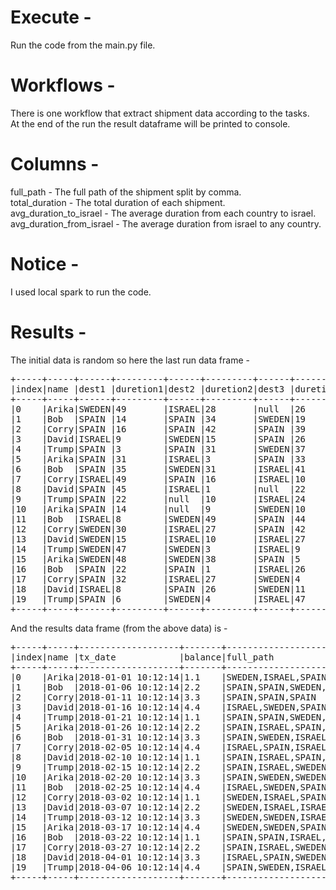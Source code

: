 
# Execute - 
Run the code from the main.py file.

# Workflows -
There is one workflow that extract shipment data according to the tasks. <br/>
At the end of the run the result dataframe will be printed to console.

# Columns -
full_path - The full path of the shipment split by comma. <br/> 
total_duration - The total duration of each shipment. <br/>
avg_duration_to_israel - The average duration from each country to israel. <br/>
avg_duration_from_israel - The average duration from israel to any country. <br/>

# Notice - 
I used local spark to run the code.

# Results - 
The initial data is random so here the last run data frame -
<pre>
+-----+-----+------+---------+------+---------+------+---------+------+---------+------+---------+-------------------+-------+
|index|name |dest1 |duretion1|dest2 |duretion2|dest3 |duretion3|dest4 |duretion4|dest5 |duretion5|tx_date            |balance|
+-----+-----+------+---------+------+---------+------+---------+------+---------+------+---------+-------------------+-------+
|0    |Arika|SWEDEN|49       |ISRAEL|28       |null  |26       |SPAIN |42       |SWEDEN|20       |2018-01-01 10:12:14|1.1    |
|1    |Bob  |SPAIN |14       |SPAIN |34       |SWEDEN|19       |ISRAEL|22       |SPAIN |1        |2018-01-06 10:12:14|2.2    |
|2    |Corry|SPAIN |16       |SPAIN |42       |SPAIN |39       |null  |29       |null  |29       |2018-01-11 10:12:14|3.3    |
|3    |David|ISRAEL|9        |SWEDEN|15       |SPAIN |26       |ISRAEL|24       |SWEDEN|1        |2018-01-16 10:12:14|4.4    |
|4    |Trump|SPAIN |3        |SPAIN |31       |SWEDEN|37       |null  |14       |ISRAEL|35       |2018-01-21 10:12:14|1.1    |
|5    |Arika|SPAIN |31       |ISRAEL|3        |SPAIN |33       |null  |13       |SWEDEN|35       |2018-01-26 10:12:14|2.2    |
|6    |Bob  |SPAIN |35       |SWEDEN|31       |ISRAEL|41       |ISRAEL|6        |null  |4        |2018-01-31 10:12:14|3.3    |
|7    |Corry|ISRAEL|49       |SPAIN |16       |ISRAEL|10       |null  |49       |SPAIN |32       |2018-02-05 10:12:14|4.4    |
|8    |David|SPAIN |45       |ISRAEL|1        |null  |22       |SPAIN |2        |ISRAEL|33       |2018-02-10 10:12:14|1.1    |
|9    |Trump|SPAIN |22       |null  |10       |ISRAEL|24       |SWEDEN|25       |SPAIN |27       |2018-02-15 10:12:14|2.2    |
|10   |Arika|SPAIN |14       |null  |9        |SWEDEN|10       |null  |49       |SWEDEN|21       |2018-02-20 10:12:14|3.3    |
|11   |Bob  |ISRAEL|8        |SWEDEN|49       |SPAIN |44       |SPAIN |41       |null  |10       |2018-02-25 10:12:14|4.4    |
|12   |Corry|SWEDEN|30       |ISRAEL|27       |SPAIN |42       |SWEDEN|26       |SPAIN |20       |2018-03-02 10:12:14|1.1    |
|13   |David|SWEDEN|15       |ISRAEL|10       |ISRAEL|27       |SPAIN |33       |ISRAEL|26       |2018-03-07 10:12:14|2.2    |
|14   |Trump|SWEDEN|47       |SWEDEN|3        |ISRAEL|9        |null  |3        |null  |1        |2018-03-12 10:12:14|3.3    |
|15   |Arika|SWEDEN|48       |SWEDEN|38       |SPAIN |5        |null  |50       |null  |43       |2018-03-17 10:12:14|4.4    |
|16   |Bob  |SPAIN |22       |SPAIN |1        |ISRAEL|26       |SWEDEN|43       |ISRAEL|41       |2018-03-22 10:12:14|1.1    |
|17   |Corry|SPAIN |32       |ISRAEL|27       |SWEDEN|4        |SWEDEN|13       |SPAIN |45       |2018-03-27 10:12:14|2.2    |
|18   |David|ISRAEL|8        |SPAIN |26       |SWEDEN|11       |null  |6        |null  |44       |2018-04-01 10:12:14|3.3    |
|19   |Trump|SPAIN |6        |SWEDEN|4        |ISRAEL|47       |SWEDEN|24       |SPAIN |49       |2018-04-06 10:12:14|4.4    |
+-----+-----+------+---------+------+---------+------+---------+------+---------+------+---------+-------------------+-------+
</pre>

And the results data frame (from the above data) is - 

<pre>
+-----+-----+-------------------+-------+---------------------------------+--------------+----------------------+------------------------+
|index|name |tx_date            |balance|full_path                        |total_duration|avg_duration_to_israel|avg_duration_from_israel|
+-----+-----+-------------------+-------+---------------------------------+--------------+----------------------+------------------------+
|0    |Arika|2018-01-01 10:12:14|1.1    |SWEDEN,ISRAEL,SPAIN,SWEDEN       |165           |28                    |26                      |
|1    |Bob  |2018-01-06 10:12:14|2.2    |SPAIN,SPAIN,SWEDEN,ISRAEL,SPAIN  |90            |22                    |1                       |
|2    |Corry|2018-01-11 10:12:14|3.3    |SPAIN,SPAIN,SPAIN                |155           |0                     |0                       |
|3    |David|2018-01-16 10:12:14|4.4    |ISRAEL,SWEDEN,SPAIN,ISRAEL,SWEDEN|75            |16                    |8                       |
|4    |Trump|2018-01-21 10:12:14|1.1    |SPAIN,SPAIN,SWEDEN,ISRAEL        |120           |35                    |0                       |
|5    |Arika|2018-01-26 10:12:14|2.2    |SPAIN,ISRAEL,SPAIN,SWEDEN        |115           |3                     |33                      |
|6    |Bob  |2018-01-31 10:12:14|3.3    |SPAIN,SWEDEN,ISRAEL,ISRAEL       |117           |23                    |5                       |
|7    |Corry|2018-02-05 10:12:14|4.4    |ISRAEL,SPAIN,ISRAEL,SPAIN        |156           |29                    |32                      |
|8    |David|2018-02-10 10:12:14|1.1    |SPAIN,ISRAEL,SPAIN,ISRAEL        |103           |17                    |22                      |
|9    |Trump|2018-02-15 10:12:14|2.2    |SPAIN,ISRAEL,SWEDEN,SPAIN        |108           |24                    |25                      |
|10   |Arika|2018-02-20 10:12:14|3.3    |SPAIN,SWEDEN,SWEDEN              |103           |0                     |0                       |
|11   |Bob  |2018-02-25 10:12:14|4.4    |ISRAEL,SWEDEN,SPAIN,SPAIN        |152           |8                     |49                      |
|12   |Corry|2018-03-02 10:12:14|1.1    |SWEDEN,ISRAEL,SPAIN,SWEDEN,SPAIN |145           |27                    |42                      |
|13   |David|2018-03-07 10:12:14|2.2    |SWEDEN,ISRAEL,ISRAEL,SPAIN,ISRAEL|111           |21                    |30                      |
|14   |Trump|2018-03-12 10:12:14|3.3    |SWEDEN,SWEDEN,ISRAEL             |63            |9                     |3                       |
|15   |Arika|2018-03-17 10:12:14|4.4    |SWEDEN,SWEDEN,SPAIN              |184           |0                     |0                       |
|16   |Bob  |2018-03-22 10:12:14|1.1    |SPAIN,SPAIN,ISRAEL,SWEDEN,ISRAEL |133           |33                    |43                      |
|17   |Corry|2018-03-27 10:12:14|2.2    |SPAIN,ISRAEL,SWEDEN,SWEDEN,SPAIN |121           |27                    |4                       |
|18   |David|2018-04-01 10:12:14|3.3    |ISRAEL,SPAIN,SWEDEN              |95            |8                     |26                      |
|19   |Trump|2018-04-06 10:12:14|4.4    |SPAIN,SWEDEN,ISRAEL,SWEDEN,SPAIN |130           |47                    |24                      |
+-----+-----+-------------------+-------+---------------------------------+--------------+----------------------+------------------------+
</pre>